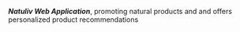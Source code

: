 ***Natuliv Web Application***, promoting natural products and 
and offers personalized product recommendations